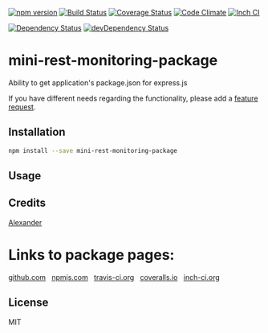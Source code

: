 [![npm version](https://badge.fury.io/js/mini-rest-monitoring-package.svg)](http://badge.fury.io/js/mini-rest-monitoring-package)
[![Build Status](https://travis-ci.org/alykoshin/mini-rest-monitoring-package.svg)](https://travis-ci.org/alykoshin/mini-rest-monitoring-package)
[![Coverage Status](https://coveralls.io/repos/alykoshin/mini-rest-monitoring-package/badge.svg?branch=master&service=github)](https://coveralls.io/github/alykoshin/mini-rest-monitoring-package?branch=master)
[![Code Climate](https://codeclimate.com/github/alykoshin/mini-rest-monitoring-package/badges/gpa.svg)](https://codeclimate.com/github/alykoshin/mini-rest-monitoring-package)
[![Inch CI](https://inch-ci.org/github/alykoshin/mini-rest-monitoring-package.svg?branch=master)](https://inch-ci.org/github/alykoshin/mini-rest-monitoring-package)

[![Dependency Status](https://david-dm.org/alykoshin/mini-rest-monitoring-package/status.svg)](https://david-dm.org/alykoshin/mini-rest-monitoring-package#info=dependencies)
[![devDependency Status](https://david-dm.org/alykoshin/mini-rest-monitoring-package/dev-status.svg)](https://david-dm.org/alykoshin/mini-rest-monitoring-package#info=devDependencies)


# mini-rest-monitoring-package

Ability to get application&#39;s package.json for express.js


If you have different needs regarding the functionality, please add a [feature request](https://github.com/alykoshin/mini-rest-monitoring-package/issues).


## Installation

```sh
npm install --save mini-rest-monitoring-package
```

## Usage


## Credits
[Alexander](https://github.com/alykoshin/)


# Links to package pages:

[github.com](https://github.com/alykoshin/mini-rest-monitoring-package) &nbsp; [npmjs.com](https://www.npmjs.com/package/mini-rest-monitoring-package) &nbsp; [travis-ci.org](https://travis-ci.org/alykoshin/mini-rest-monitoring-package) &nbsp; [coveralls.io](https://coveralls.io/github/alykoshin/mini-rest-monitoring-package) &nbsp; [inch-ci.org](https://inch-ci.org/github/alykoshin/mini-rest-monitoring-package)


## License

MIT
